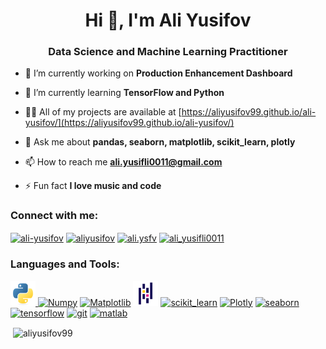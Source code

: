 <h1 align="center">Hi 👋, I'm Ali Yusifov</h1>
<h3 align="center">Data Science and Machine Learning Practitioner</h3>

- 🔭 I’m currently working on **Production Enhancement Dashboard**

- 🌱 I’m currently learning **TensorFlow and Python**

- 👨‍💻 All of my projects are available at [https://aliyusifov99.github.io/ali-yusifov/](https://aliyusifov99.github.io/ali-yusifov/)

- 💬 Ask me about **pandas, seaborn, matplotlib, scikit_learn, plotly**

- 📫 How to reach me **ali.yusifli0011@gmail.com**

- ⚡ Fun fact **I love music and code**

<h3 align="left">Connect with me:</h3>
<p align="left">
<a href="https://linkedin.com/in/ali-yusifov" target="_blank"><img align="center" src="https://raw.githubusercontent.com/rahuldkjain/github-profile-readme-generator/master/src/images/icons/Social/linked-in-alt.svg" alt="ali-yusifov" height="30" width="40" /></a>
<a href="https://kaggle.com/aliyusifov" target="_blank"><img align="center" src="https://raw.githubusercontent.com/rahuldkjain/github-profile-readme-generator/master/src/images/icons/Social/kaggle.svg" alt="aliyusifov" height="30" width="40" /></a>
<a href="https://fb.com/ali.ysfv" target="_blank"><img align="center" src="https://raw.githubusercontent.com/rahuldkjain/github-profile-readme-generator/master/src/images/icons/Social/facebook.svg" alt="ali.ysfv" height="30" width="40" /></a>
<a href="https://www.hackerrank.com/ali_yusifli0011" target="_blank"><img align="center" src="https://raw.githubusercontent.com/rahuldkjain/github-profile-readme-generator/master/src/images/icons/Social/hackerrank.svg" alt="ali_yusifli0011" height="30" width="40" /></a>
</p>

<h3 align="left">Languages and Tools:</h3>
<p align="left"><a href="https://www.python.org" target="_blank" rel="noreferrer"> <img src="https://raw.githubusercontent.com/devicons/devicon/master/icons/python/python-original.svg" alt="python" width="40" height="40"/> </a>
<a href="https://numpy.org/" target="_blank" rel="noreferrer"> <img src="https://user-images.githubusercontent.com/67586773/105040771-43887300-5a88-11eb-9f01-bee100b9ef22.png" alt="Numpy" width="40" height="40"/></a>
<a href="https://matplotlib.org/" target="_blank" rel="noreferrer"> <img src="https://upload.wikimedia.org/wikipedia/commons/thumb/0/01/Created_with_Matplotlib-logo.svg/1024px-Created_with_Matplotlib-logo.svg.png" alt="Matplotlib" width="40" height="40"/></a>
<a href="https://pandas.pydata.org/" target="_blank" rel="noreferrer"> <img src="https://raw.githubusercontent.com/devicons/devicon/2ae2a900d2f041da66e950e4d48052658d850630/icons/pandas/pandas-original.svg" alt="pandas" width="40" height="40"/></a>
<a href="https://scikit-learn.org/" target="_blank" rel="noreferrer"> <img src="https://upload.wikimedia.org/wikipedia/commons/0/05/Scikit_learn_logo_small.svg" alt="scikit_learn" width="40" height="40"/></a>
<a href="https://plotly.com/" target="_blank" rel="noreferrer"> <img src="https://res.cloudinary.com/crunchbase-production/image/upload/c_lpad,f_auto,q_auto:eco,dpr_1/wgshctk7kjdxl6omgwra" alt="Plotly" width="40" height="40"/></a> 
<a href="https://seaborn.pydata.org/" target="_blank" rel="noreferrer"> <img src="https://seaborn.pydata.org/_images/logo-mark-lightbg.svg" alt="seaborn" width="40" height="40"/></a>
<a href="https://www.tensorflow.org" target="_blank" rel="noreferrer"> <img src="https://www.vectorlogo.zone/logos/tensorflow/tensorflow-icon.svg" alt="tensorflow" width="40" height="40"/></a>
<a href="https://git-scm.com/" target="_blank" rel="noreferrer"> <img src="https://www.vectorlogo.zone/logos/git-scm/git-scm-icon.svg" alt="git" width="40" height="40"/></a>
</a><a href="https://www.mathworks.com/" target="_blank" rel="noreferrer"> <img src="https://upload.wikimedia.org/wikipedia/commons/2/21/Matlab_Logo.png" alt="matlab" width="40" height="40"/> </a></p>


<p>&nbsp;<img align="center" src="https://github-readme-stats.vercel.app/api?username=aliyusifov99&show_icons=true&locale=en" alt="aliyusifov99" /></p>

